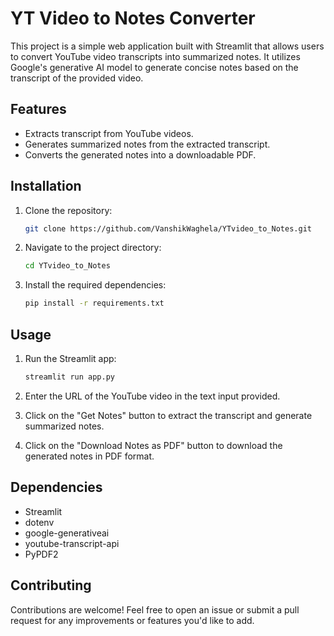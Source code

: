 # YT Video to Notes Converter

This project is a simple web application built with Streamlit that allows users to convert YouTube video transcripts into summarized notes. It utilizes Google's generative AI model to generate concise notes based on the transcript of the provided video.

## Features

- Extracts transcript from YouTube videos.
- Generates summarized notes from the extracted transcript.
- Converts the generated notes into a downloadable PDF.

## Installation

1. Clone the repository:

   ```bash
   git clone https://github.com/VanshikWaghela/YTvideo_to_Notes.git
   ```

2. Navigate to the project directory:

   ```bash
   cd YTvideo_to_Notes
   ```

3. Install the required dependencies:

   ```bash
   pip install -r requirements.txt
   ```

## Usage

1. Run the Streamlit app:

   ```bash
   streamlit run app.py
   ```

2. Enter the URL of the YouTube video in the text input provided.
3. Click on the "Get Notes" button to extract the transcript and generate summarized notes.
4. Click on the "Download Notes as PDF" button to download the generated notes in PDF format.

## Dependencies

- Streamlit
- dotenv
- google-generativeai
- youtube-transcript-api
- PyPDF2

## Contributing

Contributions are welcome! Feel free to open an issue or submit a pull request for any improvements or features you'd like to add.
